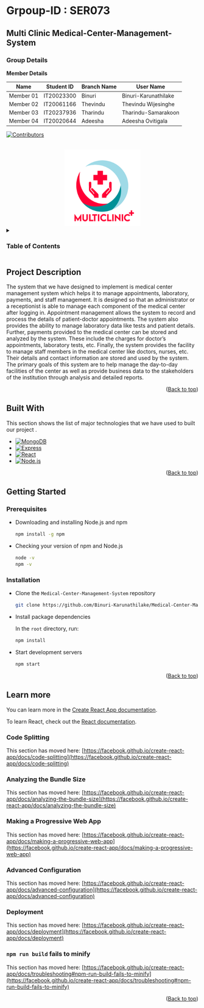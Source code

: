 # Grpoup-ID : SER073
## Multi Clinic Medical-Center-Management-System  
### Group Details 

**Member Details**

|Name|Student ID|Branch Name|User Name|
|--|--|--|--|
|Member 01|IT20023300|Binuri|Binuri-Karunathilake|
|Member 02|IT20061166|Thevindu|Thevindu Wijesinghe|
|Member 03|IT20237936|Tharindu|Tharindu-Samarakoon|
|Member 04|IT20020644|Adeesha|Adeesha Ovitigala|

[![Contributors][contributors-shield]][contributors-url]
<a name="readme-top"></a>
<!-- PROJECT LOGO -->
<br />
<div align="center">
    <img src="frontend/public/homeImage/logo2.png" alt="Logo" width="200" height="200">
</div>

<!-- TABLE OF CONTENTS -->
<details>
  <summary><h3>Table of Contents</h3></summary>
  <ol>
    <li>
      <a href="#project-description">Project Description</a>
      <ul>
        <li><a href="#built-with">Built With</a></li>
      </ul>
    </li>
    <li>
      <a href="#getting-started">Getting Started</a>
      <ul>
        <li><a href="#prerequisites">Prerequisites</a></li>
        <li><a href="#installation">Installation</a></li>
      </ul>
    </li>
    <li><a href="#Learn more">Learn More</a></li>
  </ol>
</details>

## Project Description
<p>The system that we have designed to implement is medical center management system which helps 
it to manage appointments, laboratory, payments, and staff management. It is designed so that an 
administrator or a receptionist is able to manage each component of the medical center after logging 
in. Appointment management allows the system to record and process the details of patient-doctor 
appointments. The system also provides the ability to manage laboratory data like tests and patient 
details. Further, payments provided to the medical center can be stored and analyzed by the system. 
These include the charges for doctor’s appointments, laboratory tests, etc. Finally, the system 
provides the facility to manage staff members in the medical center like doctors, nurses, etc. Their 
details and contact information are stored and used by the system. The primary goals of this system 
are to help manage the day-to-day facilities of the center as well as provide business data to the 
stakeholders of the institution through analysis and detailed reports.</p>

<p align="right">(<a href="#readme-top">Back to top</a>)</p>

## Built With

This section shows the list of major technologies that we have used to built our project .

* [![MongoDB]][MongoDB-url]
* [![Express]][Express-url]
* [![React][React.js]][React-url]
* [![Node.js]][Node.js-url]


<p align="right">(<a href="#readme-top">Back to top</a>)</p>

## Getting Started
### Prerequisites

* Downloading and installing Node.js and npm
  ```sh
  npm install -g npm
  ```
* Checking your version of npm and Node.js
  ```sh
  node -v
  npm -v
  ```
### Installation

* Clone the `Medical-Center-Management-System` repository
  ```bash
  git clone https://github.com/Binuri-Karunathilake/Medical-Center-Management-System.git
  ```

* Install package dependencies

  In the `root` directory, run:

  ```bash
  npm install
  ```

* Start development servers
  ```bash
  npm start
  ```

<p align="right">(<a href="#readme-top">Back to top</a>)</p>

## Learn more

You can learn more in the [Create React App documentation](https://facebook.github.io/create-react-app/docs/getting-started).

To learn React, check out the [React documentation](https://reactjs.org/).

### Code Splitting

This section has moved here: [https://facebook.github.io/create-react-app/docs/code-splitting](https://facebook.github.io/create-react-app/docs/code-splitting)

### Analyzing the Bundle Size

This section has moved here: [https://facebook.github.io/create-react-app/docs/analyzing-the-bundle-size](https://facebook.github.io/create-react-app/docs/analyzing-the-bundle-size)

### Making a Progressive Web App

This section has moved here: [https://facebook.github.io/create-react-app/docs/making-a-progressive-web-app](https://facebook.github.io/create-react-app/docs/making-a-progressive-web-app)

### Advanced Configuration

This section has moved here: [https://facebook.github.io/create-react-app/docs/advanced-configuration](https://facebook.github.io/create-react-app/docs/advanced-configuration)

### Deployment

This section has moved here: [https://facebook.github.io/create-react-app/docs/deployment](https://facebook.github.io/create-react-app/docs/deployment)

### `npm run build` fails to minify

This section has moved here: [https://facebook.github.io/create-react-app/docs/troubleshooting#npm-run-build-fails-to-minify](https://facebook.github.io/create-react-app/docs/troubleshooting#npm-run-build-fails-to-minify)

<p align="right">(<a href="#readme-top">Back to top</a>)</p>






[contributors-shield]: https://img.shields.io/github/contributors/Binuri-Karunathilake/Medical-Center-Management-System
[contributors-url]: https://github.com/Binuri-Karunathilake/Medical-Center-Management-System/graphs/contributors
[React.js]: https://img.shields.io/twitter/url?color=black&label=react&logo=react&style=for-the-badge&url=https%3A%2F%2Fimg.shields.io%2F
[React-url]: https://reactjs.org/
[MongoDB]: https://img.shields.io/twitter/url?color=black&label=MongoDB&logo=MongoDB&style=for-the-badge&url=https%3A%2F%2Fimg.shields.io
[MongoDB-url]:https://www.mongodb.com/
[Express]:https://img.shields.io/twitter/url?color=black&label=express&logo=express&style=for-the-badge&url=https%3A%2F%2Fimg.shields.io%2F
[Express-url]:https://expressjs.com/
[Node.js]:https://img.shields.io/twitter/url?color=black&label=node&logo=node.js&style=for-the-badge&url=https%3A%2F%2Fimg.shields.io%2F
[Node.js-url]:https://nodejs.org/en/
